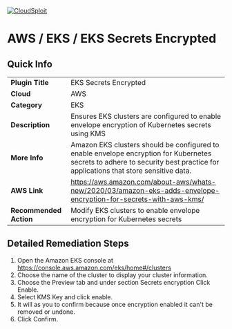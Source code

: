[![CloudSploit](https://cloudsploit.com/img/logo-new-big-text-100.png "CloudSploit")](https://cloudsploit.com)

# AWS / EKS / EKS Secrets Encrypted

## Quick Info

| | |
|-|-|
| **Plugin Title** | EKS Secrets Encrypted |
| **Cloud** | AWS |
| **Category** | EKS |
| **Description** | Ensures EKS clusters are configured to enable envelope encryption of Kubernetes secrets using KMS |
| **More Info** | Amazon EKS clusters should be configured to enable envelope encryption for Kubernetes secrets to adhere to security best practice for applications that store sensitive data. |
| **AWS Link** | https://aws.amazon.com/about-aws/whats-new/2020/03/amazon-eks-adds-envelope-encryption-for-secrets-with-aws-kms/ |
| **Recommended Action** | Modify EKS clusters to enable envelope encryption for Kubernetes secrets |

## Detailed Remediation Steps
1. Open the Amazon EKS console at https://console.aws.amazon.com/eks/home#/clusters </br>
2. Choose the name of the cluster to display your cluster information. </br>
3. Choose the Preview tab and under section Secrets encryption Click Enable. </br>
4. Select KMS Key and click enable. </br>
5. It will as you to confirm because once encryption enabled it can't be removed or undone. </br>
6. Click Confirm. </br>